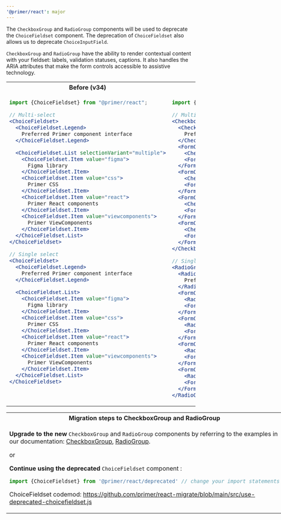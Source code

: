 ```yaml
---
'@primer/react': major
---
```


The `CheckboxGroup` and `RadioGroup` components will be used to deprecate the `ChoiceFieldset` component. The deprecation of `ChoiceFieldset` also allows us to deprecate `ChoiceInputField`.

`CheckboxGroup` and `RadioGroup` have the ability to render contextual content with your fieldset: labels, validation statuses, captions. It also handles the ARIA attributes that make the form controls accessible to assistive technology.

<table>
<tr>
<th> Before (v34)</th> <th> After (v35)</th>
</tr>
<tr>
<td valign="top">

```jsx
import {ChoiceFieldset} from "@primer/react";

// Multi-select
<ChoiceFieldset>
  <ChoiceFieldset.Legend>
    Preferred Primer component interface
  </ChoiceFieldset.Legend>

  <ChoiceFieldset.List selectionVariant="multiple">
    <ChoiceFieldset.Item value="figma">
      Figma library
    </ChoiceFieldset.Item>
    <ChoiceFieldset.Item value="css">
      Primer CSS
    </ChoiceFieldset.Item>
    <ChoiceFieldset.Item value="react">
      Primer React components
    </ChoiceFieldset.Item>
    <ChoiceFieldset.Item value="viewcomponents">
      Primer ViewComponents
    </ChoiceFieldset.Item>
  </ChoiceFieldset.List>
</ChoiceFieldset>

// Single select
<ChoiceFieldset>
  <ChoiceFieldset.Legend>
    Preferred Primer component interface
  </ChoiceFieldset.Legend>

  <ChoiceFieldset.List>
    <ChoiceFieldset.Item value="figma">
      Figma library
    </ChoiceFieldset.Item>
    <ChoiceFieldset.Item value="css">
      Primer CSS
    </ChoiceFieldset.Item>
    <ChoiceFieldset.Item value="react">
      Primer React components
    </ChoiceFieldset.Item>
    <ChoiceFieldset.Item value="viewcomponents">
      Primer ViewComponents
    </ChoiceFieldset.Item>
  </ChoiceFieldset.List>
</ChoiceFieldset>

```

</td>
<td valign="top">

```jsx
import {FormGroup, Checkbox} from "@primer/react";

// Multi-select
<CheckboxGroup>
  <CheckboxGroup.Label>
    Preferred Primer component interface
  </CheckboxGroup.Label>
  <FormControl>
    <Checkbox value="figma" />
    <FormControl.Label>Figma</FormControl.Label>
  </FormControl>
  <FormControl>
    <Checkbox value="css" />
    <FormControl.Label>CSS</FormControl.Label>
  </FormControl>
  <FormControl>
    <Checkbox value="react" />
    <FormControl.Label>Primer React components</FormControl.Label>
  </FormControl>
  <FormControl>
    <Checkbox value="viewcomponents" />
    <FormControl.Label>Primer ViewComponents</FormControl.Label>
  </FormControl>
</CheckboxGroup>

// Single select
<RadioGroup name="preferred-primer">
  <RadioGroup.Label>
    Preferred Primer component interface
  </RadioGroup.Label>
  <FormControl>
    <Radio value="figma" />
    <FormControl.Label>Figma</FormControl.Label>
  </FormControl>
  <FormControl>
    <Radio value="css" />
    <FormControl.Label>CSS</FormControl.Label>
  </FormControl>
  <FormControl>
    <Radio value="react" />
    <FormControl.Label>Primer React components</FormControl.Label>
  </FormControl>
  <FormControl>
    <Radio value="viewcomponents" />
    <FormControl.Label>Primer ViewComponents</FormControl.Label>
  </FormControl>
</RadioGroup>
```

</td>
</tr>
</table>
<table style="display: table">
<tr><th>Migration steps to CheckboxGroup and RadioGroup</th></tr>
<tr>
<td>

<strong>Upgrade to the new</strong> `CheckboxGroup` and `RadioGroup` components by referring to the examples in our documentation: [CheckboxGroup](https://primer.style/react/CheckboxGroup), [RadioGroup](https://primer.style/react/RadioGroup).

or

<strong>Continue using the deprecated</strong> `ChoiceFieldset` component :

```js
import {ChoiceFieldset} from '@primer/react/deprecated' // change your import statements
```

ChoiceFieldset codemod: https://github.com/primer/react-migrate/blob/main/src/use-deprecated-choicefieldset.js

</td>
</tr>
</table>
